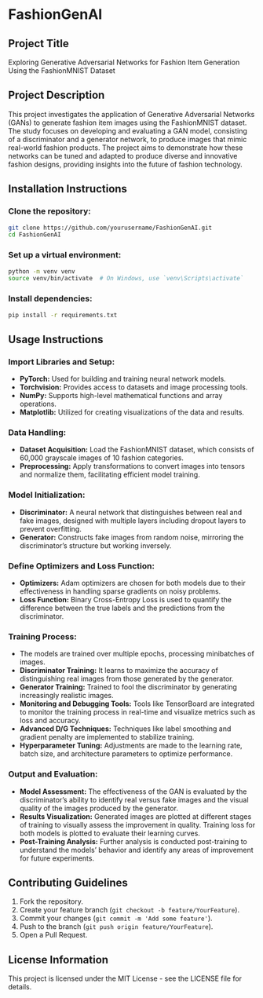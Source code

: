 # FashionGenAI

## Project Title
Exploring Generative Adversarial Networks for Fashion Item Generation Using the FashionMNIST Dataset

## Project Description
This project investigates the application of Generative Adversarial Networks (GANs) to generate fashion item images using the FashionMNIST dataset. The study focuses on developing and evaluating a GAN model, consisting of a discriminator and a generator network, to produce images that mimic real-world fashion products. The project aims to demonstrate how these networks can be tuned and adapted to produce diverse and innovative fashion designs, providing insights into the future of fashion technology.

## Installation Instructions

### Clone the repository:
```bash
git clone https://github.com/yourusername/FashionGenAI.git
cd FashionGenAI
```

### Set up a virtual environment:
```bash
python -m venv venv
source venv/bin/activate  # On Windows, use `venv\Scripts\activate`
```

### Install dependencies:
```bash
pip install -r requirements.txt
```

## Usage Instructions

### Import Libraries and Setup:
- **PyTorch:** Used for building and training neural network models.
- **Torchvision:** Provides access to datasets and image processing tools.
- **NumPy:** Supports high-level mathematical functions and array operations.
- **Matplotlib:** Utilized for creating visualizations of the data and results.

### Data Handling:
- **Dataset Acquisition:** Load the FashionMNIST dataset, which consists of 60,000 grayscale images of 10 fashion categories.
- **Preprocessing:** Apply transformations to convert images into tensors and normalize them, facilitating efficient model training.

### Model Initialization:
- **Discriminator:** A neural network that distinguishes between real and fake images, designed with multiple layers including dropout layers to prevent overfitting.
- **Generator:** Constructs fake images from random noise, mirroring the discriminator’s structure but working inversely.

### Define Optimizers and Loss Function:
- **Optimizers:** Adam optimizers are chosen for both models due to their effectiveness in handling sparse gradients on noisy problems.
- **Loss Function:** Binary Cross-Entropy Loss is used to quantify the difference between the true labels and the predictions from the discriminator.

### Training Process:
- The models are trained over multiple epochs, processing minibatches of images.
- **Discriminator Training:** It learns to maximize the accuracy of distinguishing real images from those generated by the generator.
- **Generator Training:** Trained to fool the discriminator by generating increasingly realistic images.
- **Monitoring and Debugging Tools:** Tools like TensorBoard are integrated to monitor the training process in real-time and visualize metrics such as loss and accuracy.
- **Advanced D/G Techniques:** Techniques like label smoothing and gradient penalty are implemented to stabilize training.
- **Hyperparameter Tuning:** Adjustments are made to the learning rate, batch size, and architecture parameters to optimize performance.

### Output and Evaluation:
- **Model Assessment:** The effectiveness of the GAN is evaluated by the discriminator’s ability to identify real versus fake images and the visual quality of the images produced by the generator.
- **Results Visualization:** Generated images are plotted at different stages of training to visually assess the improvement in quality. Training loss for both models is plotted to evaluate their learning curves.
- **Post-Training Analysis:** Further analysis is conducted post-training to understand the models’ behavior and identify any areas of improvement for future experiments.

## Contributing Guidelines
1. Fork the repository.
2. Create your feature branch (`git checkout -b feature/YourFeature`).
3. Commit your changes (`git commit -m 'Add some feature'`).
4. Push to the branch (`git push origin feature/YourFeature`).
5. Open a Pull Request.

## License Information
This project is licensed under the MIT License - see the LICENSE file for details.
